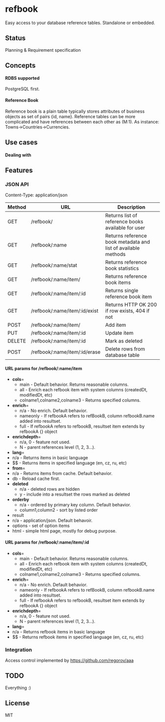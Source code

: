 # refbook
Easy access to your database reference tables. Standalone or embedded. 

## Status
Planning & Requirement specification

## Concepts

#### RDBS supported
PostgreSQL first. 

#### Reference Book
Reference book is a plain table typically stores attributes of business objects as set of pairs {id, name}. Reference tables can be more complicated and have references between each other as (M:1). As instance: Towns->Countries->Currencies.

## Use cases
#### Dealing with 

## Features


### JSON API

Content-Type: application/json


Method|URL| Description
----|--------------|----------------------------------------------------------------------
GET |/refbook/| Returns list of reference books available for user
GET |/refbook/:name|Returns reference book metadata and list of available methods       
GET |/refbook/:name/stat|Returns reference book statistics
GET |/refbook/:name/item/    |Returns reference book items 
GET |/refbook/:name/item/:id |Returns single reference book item
GET |/refbook/:name/item/:id/exist|Returns HTTP OK 200 if row exists, 404 if not
POST|/refbook/:name/item/|Add item
PUT |/refbook/:name/item/:id|Update item
DELETE| /refbook/:name/item/:id|Mark as deleted
POST|/refbook/:name/item/:id/erase|Delete rows from database table

#### URL params for /refbook/:name/item
* **cols**= 
  * main - Default behavior. Returns reasonable columns.
  * all - Enrich each refbook item with system columns (createdDt, modifiedDt, etc)
  * colname1,colname2,colname3 - Returns specified columns.
* **enrich**=
  * n/a - No enrich. Default behavior.
  * nameonly - If refbookA refers to refBookB, column refbookB.name added into resultset. 
  * full     - If refbookA refers to refbookB, resultset item extends by refbookA {} object
* **enrichdepth**=
  * n/a, 0 - feature not used.
  * N - parent references level (1, 2, 3...).
* **lang**=
 * n/a - Returns items in basic language
 * $$ - Returns items in specified language (en, cz, ru, etc)
* **from**=
 * n/a - Returns items from cache. Default behavior.
 * db  - Reload cache first. 
* **deleted**
  * n/a - deleted rows are hidden 
  * y - include into a resultset the rows marked as deleted
* **orderby**
  * n/a - ordered by primary key column. Default behavior.
  * column1,column2 - sort by listed order
* result
 *  n/a - application/json. Default behavoir.
 *  options - set of option items
 *  html - simple html page, mostly for debug purpose.

#### URL params for /refbook/:name/item/:id
* **cols**= 
  * main - Default behavior. Returns reasonable columns.
  * all - Enrich each refbook item with system columns (createdDt, modifiedDt, etc)
  * colname1,colname2,colname3 - Returns specified columns.
* **enrich**=
  * n/a - No enrich. Default behavior.
  * nameonly - If refbookA refers to refBookB, column refbookB.name added into resultset. 
  * full     - If refbookA refers to refbookB, resultset item extends by refbookA {} object
* **enrichdepth**=
  * n/a, 0 - feature not used.
  * N - parent references level (1, 2, 3...).
* **lang**=
 * n/a - Returns refbook items in basic language
 * $$ - Returns refbook items in specified language (en, cz, ru, etc)

### Integration
Access control implemented by https://github.com/regorov/aaa 


## TODO
Everything :)

## License
MIT
